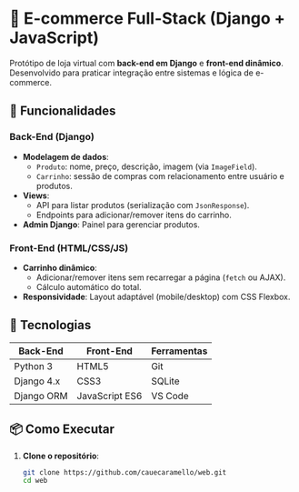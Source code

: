 # 🛒 E-commerce Full-Stack (Django + JavaScript)

Protótipo de loja virtual com **back-end em Django** e **front-end dinâmico**. Desenvolvido para praticar integração entre sistemas e lógica de e-commerce.

## 🚀 Funcionalidades

### Back-End (Django)
- **Modelagem de dados**: 
  - `Produto`: nome, preço, descrição, imagem (via `ImageField`).
  - `Carrinho`: sessão de compras com relacionamento entre usuário e produtos.
- **Views**:
  - API para listar produtos (serialização com `JsonResponse`).
  - Endpoints para adicionar/remover itens do carrinho.
- **Admin Django**: Painel para gerenciar produtos.

### Front-End (HTML/CSS/JS)
- **Carrinho dinâmico**:
  - Adicionar/remover itens sem recarregar a página (`fetch` ou AJAX).
  - Cálculo automático do total.
- **Responsividade**: Layout adaptável (mobile/desktop) com CSS Flexbox.

## 🔧 Tecnologias

| Back-End       | Front-End      | Ferramentas     |
|----------------|----------------|----------------|
| Python 3       | HTML5          | Git            |
| Django 4.x     | CSS3           | SQLite         |
| Django ORM     | JavaScript ES6 | VS Code        |

## 📦 Como Executar

1. **Clone o repositório**:
   ```bash
   git clone https://github.com/cauecaramello/web.git
   cd web
